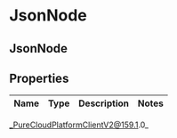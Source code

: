 # JsonNode

## JsonNode

## Properties

|Name | Type | Description | Notes|
|------------ | ------------- | ------------- | -------------|



_PureCloudPlatformClientV2@159.1.0_
